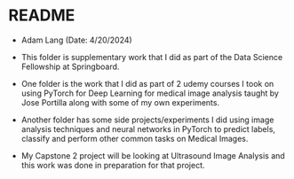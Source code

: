 # README
* Adam Lang (Date: 4/20/2024)

* This folder is supplementary work that I did as part of the Data Science Fellowship at Springboard.
* One folder is the work that I did as part of 2 udemy courses I took on using PyTorch for Deep Learning for medical image analysis taught by Jose Portilla along with some of my own experiments.
* Another folder has some side projects/experiments I did using image analysis techniques and neural networks in PyTorch to predict labels, classify and perform other common tasks on Medical Images.
* My Capstone 2 project will be looking at Ultrasound Image Analysis and this work was done in preparation for that project.
